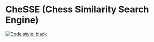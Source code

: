 # CheSSE (Chess Similarity Search Engine)

[![Code style: black](https://img.shields.io/badge/code%20style-black-000000.svg)](https://github.com/psf/black)
